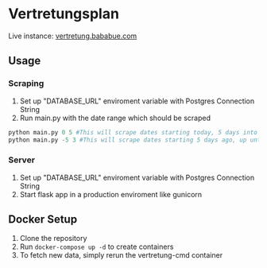 # Vertretungsplan

Live instance: [vertretung.bababue.com](https://vertretung.bababue.com)

## Usage
### Scraping
1. Set up "DATABASE_URL" enviroment variable with Postgres Connection String
2. Run main.py with the date range which should be scraped

```python
python main.py 0 5 #This will scrape dates starting today, 5 days into the future
python main.py -5 3 #This will scrape dates starting 5 days ago, up until in 3 days
```

### Server
1. Set up "DATABASE_URL" enviroment variable with Postgres Connection String
2. Start flask app in a production enviroment like gunicorn

## Docker Setup
1. Clone the repository
2. Run `docker-compose up -d` to create containers
3. To fetch new data, simply rerun the vertretung-cmd container
